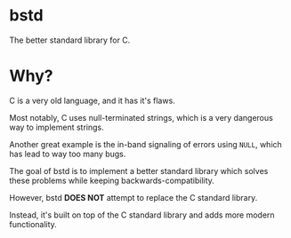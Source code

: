 # bstd

The better standard library for C.

# Why?

C is a very old language, and it has it's flaws.  

Most notably, C uses null-terminated strings, which is a very dangerous way to implement strings.  

Another great example is the in-band signaling of errors using `NULL`, which has lead to way too many bugs.  

The goal of bstd is to implement a better standard library which solves these problems while keeping backwards-compatibility.  

However, bstd **DOES NOT** attempt to replace the C standard library.  

Instead, it's built on top of the C standard library and adds more modern functionality.
